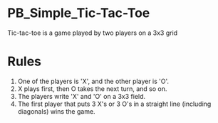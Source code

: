 # PB_Simple_Tic-Tac-Toe
Tic-tac-toe is a game played by two players on a 3x3 grid

# Rules
1. One of the players is 'X', and the other player is 'O'.
2. X plays first, then O takes the next turn, and so on.
3. The players write 'X' and 'O' on a 3x3 field.
4. The first player that puts 3 X's or 3 O's in a straight line (including diagonals) wins the game.
